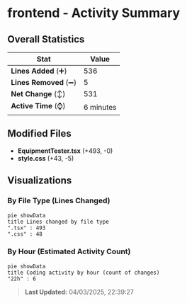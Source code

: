 # frontend - Activity Summary 

## Overall Statistics

| Stat                   | Value                                                             |
| ---------------------- | ----------------------------------------------------------------- |
| **Lines Added** (➕)   | 536                                          |
| **Lines Removed** (➖) | 5                                        |
| **Net Change** (↕)    | 531                |
| **Active Time** (⌚)   | 6 minutes |


## Modified Files
- **EquipmentTester.tsx** (+493, -0)
- **style.css** (+43, -5)

## Visualizations

### By File Type (Lines Changed)

```mermaid
pie showData
title Lines changed by file type
".tsx" : 493
".css" : 48
```

### By Hour (Estimated Activity Count)

```mermaid
pie showData
title Coding activity by hour (count of changes)
"22h" : 6
```


> **Last Updated:** 04/03/2025, 22:39:27